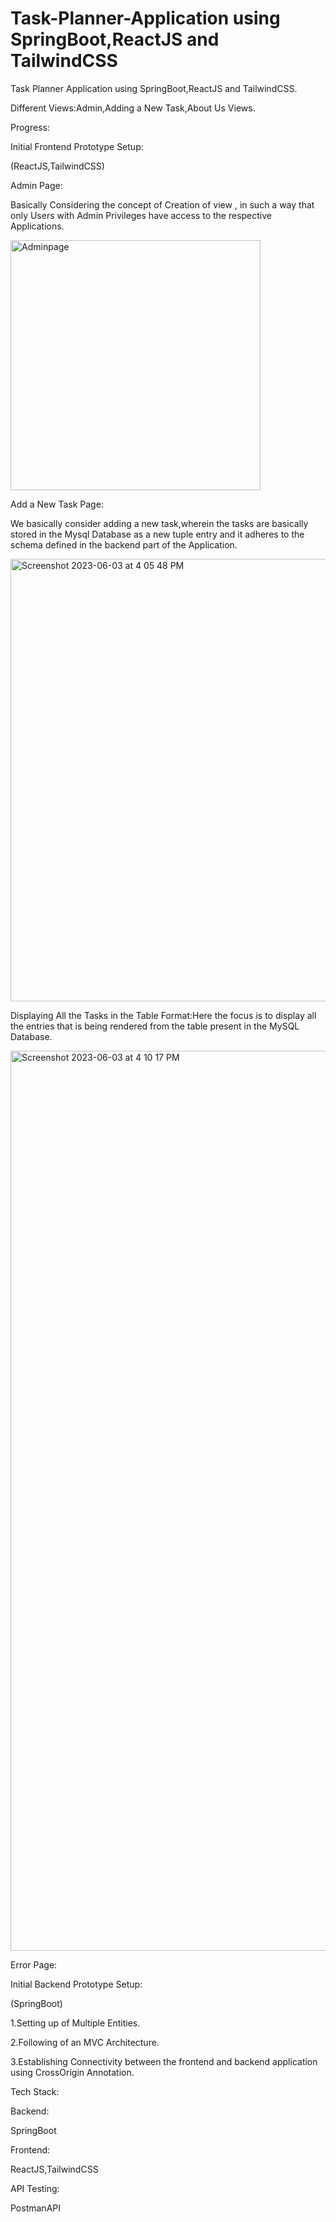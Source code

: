 # Task-Planner-Application using SpringBoot,ReactJS and TailwindCSS
Task Planner Application using SpringBoot,ReactJS and TailwindCSS.

Different Views:Admin,Adding a New Task,About Us Views.

Progress:

Initial Frontend Prototype Setup:

(ReactJS,TailwindCSS)

Admin Page:

Basically Considering the concept of Creation of view , in such a way that only Users with Admin Privileges have access to the respective
Applications.


<img width="400" height="400" alt="Adminpage" src="https://github.com/SurajKH/Task-Planner-Application/assets/90398336/b23a77ad-c440-43be-b1bb-63385f228ac8">


Add a New Task Page:

We basically consider adding a new task,wherein the tasks are basically stored in the Mysql Database as a new tuple entry and it adheres to the schema defined in the backend part of the Application.

<img width="708" alt="Screenshot 2023-06-03 at 4 05 48 PM" src="https://github.com/SurajKH/Task-Planner-Application/assets/90398336/8c42d854-8029-4b3a-b922-9c7fb47f7c4e">


Displaying All the Tasks in the Table Format:Here the focus is to display all the entries that is being rendered from the table present in the MySQL Database.


<img width="1440" alt="Screenshot 2023-06-03 at 4 10 17 PM" src="https://github.com/SurajKH/Task-Planner-Application/assets/90398336/ea89f658-d812-471d-99cc-ed0a288c7f1b">

Error Page:

Initial Backend Prototype Setup:

(SpringBoot)

1.Setting up of Multiple Entities.

2.Following of an MVC Architecture.

3.Establishing Connectivity between the frontend and backend application using CrossOrigin Annotation. 


Tech Stack:

Backend:

SpringBoot

Frontend:

ReactJS,TailwindCSS

API Testing:

PostmanAPI
